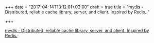 +++
date = "2017-04-14T13:12:01+03:00"
draft = true
title = "mydis - Distributed, reliable cache library, server, and client. Inspired by Redis. "

+++

<p><a href="https://t.co/pUcBh06aMQ">mydis - Distributed, reliable cache library, server, and client. Inspired by Redis. </a></p>